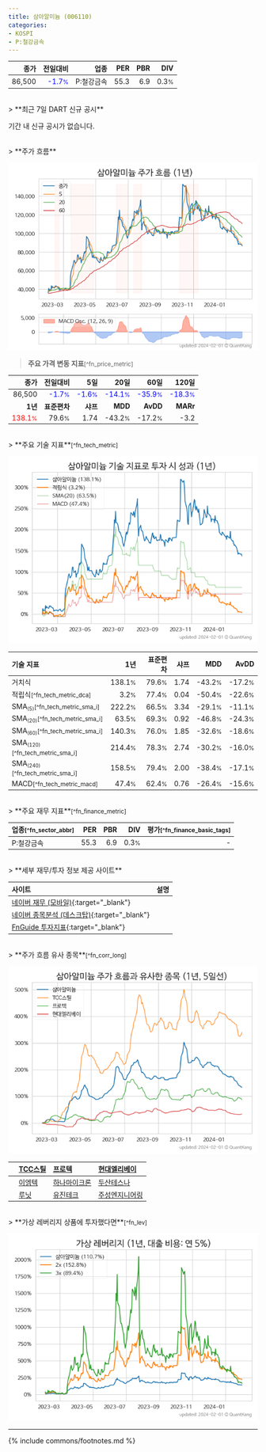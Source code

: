 ```yaml
---
title: 삼아알미늄 (006110)
categories:
- KOSPI
- P:철강금속
---
```

| **종가** | **전일대비** | **업종** | **PER** | **PBR** | **DIV** |
| -------: | -----------: | -------: | ------: | ------: | ------: |
| 86,500 | <span style="color: blue">-1.7<small>%</small></span> | P:철강금속 | 55.3 | 6.9 | 0.3<small>%</small> |

<!-- more -->

<br>
> **최근 7일 DART 신규 공시**<a id="dart"></a>


기간 내 신규 공시가 없습니다.

<br>
> **주가 흐름**<a id="price"></a>

![006110](/stock/images/006110.png)

> **주요 가격 변동 지표**<small>[^fn_price_metric]</small>

| **종가** | **전일대비** | **5일** | **20일** | **60일** | **120일** |
| -------: | -----------: | ------: | -------: | -------: | --------: |
| 86,500 | <span style="color: blue">-1.7<small>%</small></span> | <span style="color: blue">-1.6<small>%</small></span> | <span style="color: blue">-14.1<small>%</small></span> | <span style="color: blue">-35.9<small>%</small></span> | <span style="color: blue">-18.3<small>%</small></span> |
| **1년** | **표준편차** | **샤프** | **MDD** | **AvDD** | **MARr** |
| <span style="color: red">138.1<small>%</small></span> | 79.6<small>%</small> | 1.74 | -43.2<small>%</small> | -17.2<small>%</small> | -3.2 |

<br>
> **주요 기술 지표**<small>[^fn_tech_metric]</small>


![006110](/stock/images/006110_tech.png)

| **기술 지표** | **1년** | **표준편차** | **샤프** | **MDD** | **AvDD** |
| :------------ | ------: | -----------: | -------: | ------: | -------: |
| 거치식 | 138.1<small>%</small> | 79.6<small>%</small> | 1.74 | -43.2<small>%</small> | -17.2<small>%</small> |
| 적립식<small>[^fn_tech_metric_dca]</small> | 3.2<small>%</small> | 77.4<small>%</small> | 0.04 | -50.4<small>%</small> | -22.6<small>%</small> |
| SMA<small><sub>(5)</sub></small><small>[^fn_tech_metric_sma_i]</small> | 222.2<small>%</small> | 66.5<small>%</small> | 3.34 | -29.1<small>%</small> | -11.1<small>%</small> |
| SMA<small><sub>(20)</sub></small><small>[^fn_tech_metric_sma_i]</small> | 63.5<small>%</small> | 69.3<small>%</small> | 0.92 | -46.8<small>%</small> | -24.3<small>%</small> |
| SMA<small><sub>(60)</sub></small><small>[^fn_tech_metric_sma_i]</small> | 140.3<small>%</small> | 76.0<small>%</small> | 1.85 | -32.6<small>%</small> | -18.6<small>%</small> |
| SMA<small><sub>(120)</sub></small><small>[^fn_tech_metric_sma_i]</small> | 214.4<small>%</small> | 78.3<small>%</small> | 2.74 | -30.2<small>%</small> | -16.0<small>%</small> |
| SMA<small><sub>(240)</sub></small><small>[^fn_tech_metric_sma_i]</small> | 158.5<small>%</small> | 79.4<small>%</small> | 2.00 | -38.4<small>%</small> | -17.1<small>%</small> |
| MACD<small>[^fn_tech_metric_macd]</small> | 47.4<small>%</small> | 62.4<small>%</small> | 0.76 | -26.4<small>%</small> | -15.6<small>%</small> |

<br>
> **주요 재무 지표**<small>[^fn_finance_metric]</small>

| **업종**<small>[^fn_sector_abbr]</small> | **PER** | **PBR** | **DIV** | **평가**<small>[^fn_finance_basic_tags]</small> |
| :--------------------------------------- | ------: | ------: | ------: | ----------------------------------------------: |
| P:철강금속 | 55.3 | 6.9 | 0.3<small>%</small> | - |

<br>
> **세부 재무/투자 정보 제공 사이트**

| 사이트 | 설명 |
| :----- | :--- |
| [네이버 재무 (모바일)](https://m.stock.naver.com/domestic/stock/006110/finance/summary){:target="_blank"} |  |
| [네이버 종목분석 (데스크탑)](https://finance.naver.com/item/coinfo.naver?code=006110){:target="_blank"} |  |
| [FnGuide 투자지표](https://comp.fnguide.com/SVO2/ASP/SVD_Invest.asp?gicode=A006110&MenuYn=Y){:target="_blank"} |  |

<br>
> **주가 흐름 유사 종목**<a id="corr"></a><small>[^fn_corr_long]</small>

![006110](/stock/images/006110_corr.png)

|    | [TCC스틸](/002710/) | [프로텍](/053610/) | [현대엘리베이](/017800/) |
| :- | :------------------------------------- | :------------------------------------- | :--------------------------------------|
|    | [이엠텍](/091120/) | [하나마이크론](/067310/) | [두산테스나](/131970/) |
|    | [루닛](/328130/) | [유진테크](/084370/) | [주성엔지니어링](/036930/) |

<br>
> **가상 레버리지 상품에 투자했다면**<a id="2x"></a><small>[^fn_lev]</small>

![006110](/stock/images/006110_2x.png)

---
{% include commons/footnotes.md %}
